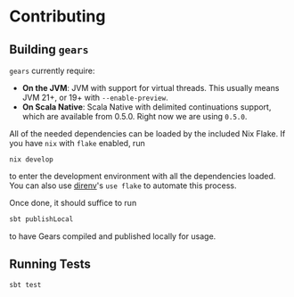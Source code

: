 # Contributing

## Building `gears`

`gears` currently require:
- **On the JVM**: JVM with support for virtual threads. This usually means JVM 21+, or 19+ with `--enable-preview`.
- **On Scala Native**: Scala Native with delimited continuations support, which are available from 0.5.0. Right now we are using `0.5.0`.

All of the needed dependencies can be loaded by the included Nix Flake. If you have `nix` with `flake` enabled, run
```
nix develop
```
to enter the development environment with all the dependencies loaded. You can also use [direnv](https://direnv.net/)'s `use flake` to automate this process.

Once done, it should suffice to run
```bash
sbt publishLocal
```
to have Gears compiled and published locally for usage.

## Running Tests

```bash
sbt test
```
